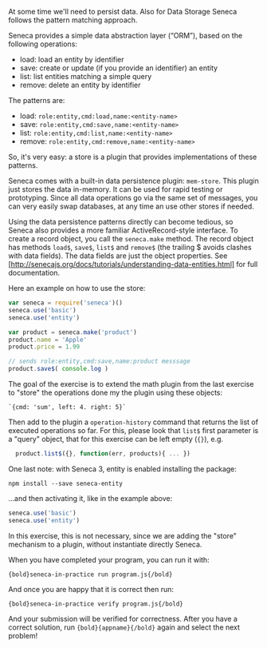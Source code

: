 At some time we'll need to persist data. Also for Data Storage
Seneca follows the pattern matching approach.

Seneca provides a simple data abstraction layer (“ORM”), based on the following
operations:

* load: load an entity by identifier
* save: create or update (if you provide an identifier) an entity
* list: list entities matching a simple query
* remove: delete an entity by identifier

The patterns are:

* load: `role:entity,cmd:load,name:<entity-name>`
* save: `role:entity,cmd:save,name:<entity-name>`
* list: `role:entity,cmd:list,name:<entity-name>`
* remove: `role:entity,cmd:remove,name:<entity-name>`

So, it's very easy: a store is a plugin that provides implementations of these
patterns.

Seneca comes with a built-in data persistence plugin: `mem-store`.
This plugin just stores the data in-memory. It can be used  for rapid testing
or prototyping. Since all data operations go via the same set of messages,
you can very easily swap databases, at any time an use other stores
if needed.

Using the data persistence patterns directly can become tedious, so Seneca also
provides a more familiar ActiveRecord-style interface.
To create a record object, you call the `seneca.make` method.
The record object has methods `load$`, `save$`, `list$` and `remove$`
 (the trailing $ avoids clashes with data fields).
The data fields are just the object properties.
See
[http://senecajs.org/docs/tutorials/understanding-data-entities.html]
for full documentation.

Here an example on how to use the store:

```javascript
var seneca = require('seneca')()
seneca.use('basic')
seneca.use('entity')

var product = seneca.make('product')
product.name = 'Apple'
product.price = 1.99

// sends role:entity,cmd:save,name:product messsage
product.save$( console.log )
```

The goal of the exercise is to extend the math plugin from the last
exercise to "store" the operations done my the plugin using these objects:

    `{cmd: 'sum', left: 4. right: 5}`

Then add to the plugin a `operation-history` command that returns the list of
executed operations so far. For this, please look that `list$` first parameter is a
"query" object, that for this exercise can be left empty (`{}`), e.g.
```javascript
  product.list$({}, function(err, products){ ... })
```

One last note: with Seneca 3, entity is enabled installing the package:
```
npm install --save seneca-entity
```
...and then activating it, like in the example above:

```javascript
seneca.use('basic')
seneca.use('entity')
```
In this exercise, this is not necessary, since we are adding the "store"
mechanism to a plugin, without instantiate directly Seneca.

When you have completed your program, you can run it with:

    {bold}seneca-in-practice run program.js{/bold}

And once you are happy that it is correct then run:

    {bold}seneca-in-practice verify program.js{/bold}

And your submission will be verified for correctness.
After you have a correct solution, run `{bold}{appname}{/bold}` again and
select the next problem!
